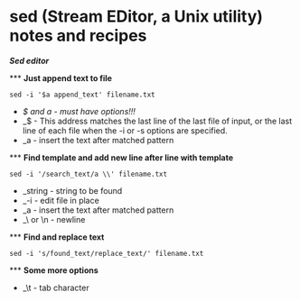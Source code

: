 # sed (Stream EDitor, a Unix utility) notes and recipes

***Sed editor***  

\*\*\* **Just append text to file**  

`sed -i '$a append_text' filename.txt  `
- *$ and a - must have options!!!*
- _$ - This address matches the last line of the last file of input, or the last line of each file when the -i or -s options are specified.
- _a - insert the text after matched pattern
 
 
 
*** **Find template and add new line after line with template**  

`sed -i '/search_text/a \\' filename.txt `
 
- _string - string to be found
- _-i - edit file in place
- _a - insert the text after matched pattern
- _\\ or \n - newline
 
 
*** **Find and replace text** 
 
`sed -i 's/found_text/replace_text/' filename.txt `


*** **Some more options** 
- _\t - tab character
